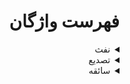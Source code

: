 <div dir="rtl">

# فهرست واژگان


<details>
<summary>نفث</summary>

**معنی:** دم پلید
**مثال:** نفثة المصدور
</details>

<details>
<summary>تصدیع</summary>

**معنی:** اذیت، دردسر
**مثال:** خواستن عذر تصدیع خویش
</details>

<details>
<summary>سائقه</summary>

**معنی:** سوق دهنده، محرک 
**مثال:** بسائقه شور و عشق
</details>


</div>
